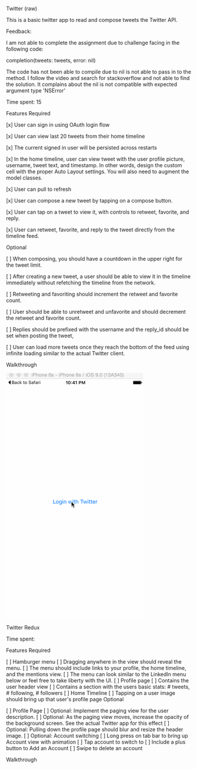Twitter (raw)

This is a basic twitter app to read and compose tweets the Twitter API.

Feedback:

I am not able to complete the assignment due to challenge facing in the following code:

completion(tweets: tweets, error: nil)

The code has not been able to compile due to nil is not able to pass in to the method. I follow the video and search for stackoverflow and not able to find the solution. It complains about the nil is not compatible with expected argument type 'NSError'

Time spent: 15 

Features
Required

[x] User can sign in using OAuth login flow

[x] User can view last 20 tweets from their home timeline

[x] The current signed in user will be persisted across restarts

[x] In the home timeline, user can view tweet with the user profile picture, username, tweet text, and timestamp. In other words, design the custom cell with the proper Auto Layout settings. You will also need to augment the model classes.

[x] User can pull to refresh

[x] User can compose a new tweet by tapping on a compose button.

[x] User can tap on a tweet to view it, with controls to retweet, favorite, and reply.

[x] User can retweet, favorite, and reply to the tweet directly from the timeline feed.

Optional

[ ] When composing, you should have a countdown in the upper right for the tweet limit.

[ ] After creating a new tweet, a user should be able to view it in the timeline immediately without refetching the timeline from the network.

[ ] Retweeting and favoriting should increment the retweet and favorite count.

[ ] User should be able to unretweet and unfavorite and should decrement the retweet and favorite count.

[ ] Replies should be prefixed with the username and the reply_id should be set when posting the tweet,

[ ] User can load more tweets once they reach the bottom of the feed using infinite loading similar to the actual Twitter client.

Walkthrough

![Alt text](https://github.com/cassiomo/IOSTwitter/blob/master/iostwitter.gif "iostwitter.gif")


Twitter Redux

Time spent:  

Features
Required

[ ] Hamburger menu
[ ] Dragging anywhere in the view should reveal the menu.
[ ] The menu should include links to your profile, the home timeline, and the mentions view.
[ ] The menu can look similar to the LinkedIn menu below or feel free to take liberty with the UI.
[ ] Profile page
[ ] Contains the user header view
[ ] Contains a section with the users basic stats: # tweets, # following, # followers
[ ] Home Timeline
[ ] Tapping on a user image should bring up that user's profile page
Optional

[ ] Profile Page
[ ] Optional: Implement the paging view for the user description.
[ ] Optional: As the paging view moves, increase the opacity of the background screen. See the actual Twitter app for this effect
[ ] Optional: Pulling down the profile page should blur and resize the header image.
[ ] Optional: Account switching
[ ] Long press on tab bar to bring up Account view with animation
[ ] Tap account to switch to
[ ] Include a plus button to Add an Account
[ ] Swipe to delete an account

Walkthrough
